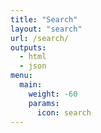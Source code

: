 ```yaml
---
title: "Search"
layout: "search"
url: /search/
outputs:
  - html
  - json
menu:
  main:
    weight: -60
    params: 
      icon: search
---
```

